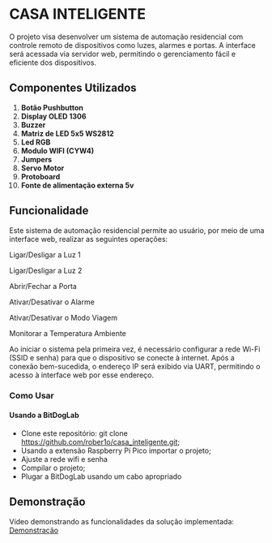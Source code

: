 # CASA INTELIGENTE

O projeto visa desenvolver um sistema de automação residencial com controle remoto de dispositivos como luzes, alarmes e portas. A interface será acessada via servidor web, permitindo o gerenciamento fácil e eficiente dos dispositivos.

## Componentes Utilizados


1. **Botão Pushbutton**
2. **Display OLED 1306**
3. **Buzzer**
4. **Matriz de LED 5x5 WS2812** 
5. **Led RGB**
6. **Modulo WIFI (CYW4)**
7. **Jumpers**
8. **Servo Motor**
9. **Protoboard**
10. **Fonte de alimentação externa 5v**

## Funcionalidade

Este sistema de automação residencial permite ao usuário, por meio de uma interface web, realizar as seguintes operações:

Ligar/Desligar a Luz 1

Ligar/Desligar a Luz 2

Abrir/Fechar a Porta

Ativar/Desativar o Alarme

Ativar/Desativar o Modo Viagem

Monitorar a Temperatura Ambiente

Ao iniciar o sistema pela primeira vez, é necessário configurar a rede Wi-Fi (SSID e senha) para que o dispositivo se conecte à internet. Após a conexão bem-sucedida, o endereço IP será exibido via UART, permitindo o acesso à interface web por esse endereço.

### Como Usar

#### Usando a BitDogLab

- Clone este repositório: git clone https://github.com/rober1o/casa_inteligente.git;
- Usando a extensão Raspberry Pi Pico importar o projeto;
- Ajuste a rede wifi e senha 
- Compilar o projeto;
- Plugar a BitDogLab usando um cabo apropriado

## Demonstração
<!-- TODO: adicionar link do vídeo -->
Vídeo demonstrando as funcionalidades da solução implementada: [Demonstração](https://youtu.be/YUwvcUJCEeQ)
